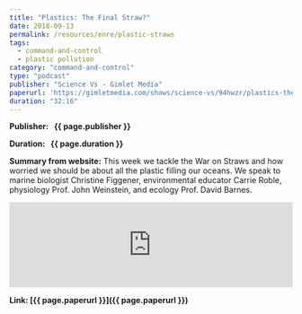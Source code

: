 ```yaml
---
title: "Plastics: The Final Straw?"
date: 2018-09-13
permalink: /resources/enre/plastic-straws
tags:
  - command-and-control
  - plastic pollution
category: "command-and-control"
type: "podcast"
publisher: "Science Vs - Gimlet Media"
paperurl: 'https://gimletmedia.com/shows/science-vs/94hwzr/plastics-the-final-straw'
duration: "32:16"
---
```



**<span class="bold-podcast">Publisher: </span>&nbsp;<span class="text-podcast"> {{ page.publisher }}</span>**

**<span class="bold-podcast">Duration: </span>&nbsp;<span class="text-podcast"> {{ page.duration }}</span>**

**<span class="bold-podcast">Summary from website:</span>**
This week we tackle the War on Straws and how worried we should be about all the plastic filling our oceans. We speak to marine biologist Christine Figgener, environmental educator Carrie Roble, physiology Prof. John Weinstein, and ecology Prof. David Barnes.

<iframe scrolling="no" frameborder="0" width="100%" height="152" allowtransparency="true" allow="encrypted-media" src="https://open.spotify.com/embed/episode/3XozBNEv7alzWopDYObrxq"></iframe>

**<span class="small-podcast">Link:</span>&nbsp;<span class="links-podcast">[{{ page.paperurl }}]({{ page.paperurl }})</span>**